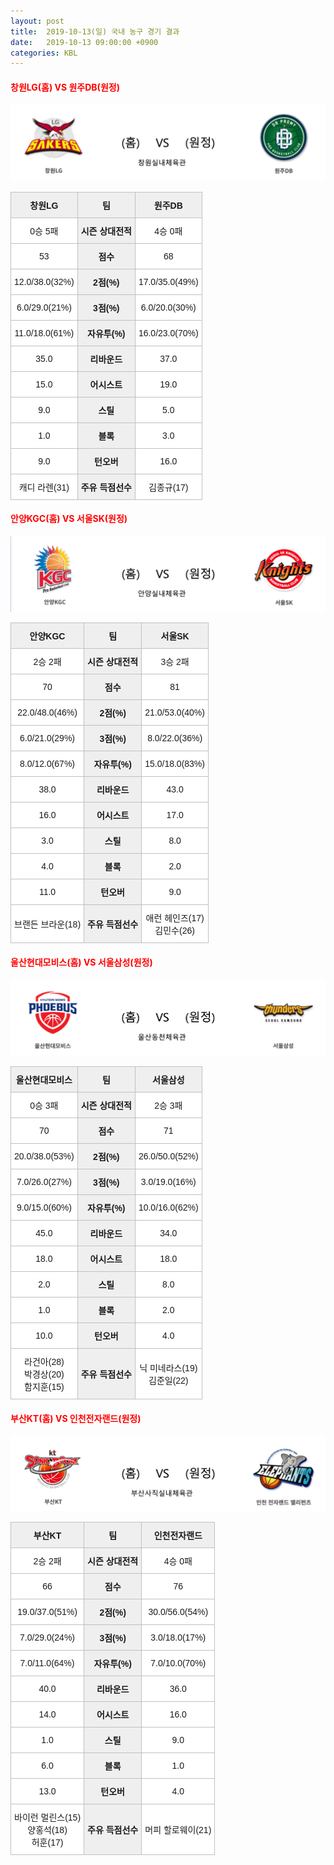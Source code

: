 ```yaml
---
layout: post
title:  2019-10-13(일) 국내 농구 경기 결과
date:   2019-10-13 09:00:00 +0900
categories: KBL
---
```


#### <span style="color:red"> 창원LG(홈) VS 원주DB(원정) </span>
![창원LG_원주DB.png](../images/kbl/match/창원LG_원주DB.png)

<style type="text/css">
.tg  {border-collapse:collapse;border-spacing:0;}
.tg td{font-family:Arial, sans-serif;font-size:14px;padding:10px 5px;border-style:solid;border-width:1px;overflow:hidden;word-break:normal;border-color:#c0c0c0;}
.tg th{font-family:Arial, sans-serif;font-size:14px;font-weight:normal;padding:10px 5px;border-style:solid;border-width:1px;overflow:hidden;word-break:normal;border-color:#c0c0c0;}
.tg .tg-dcpn{background-color:#ffffff;border-color:#c0c0c0;text-align:center;vertical-align:middle}
.tg .tg-txr3{background-color:#ffffff;border-color:#c0c0c0;text-align:center;vertical-align:middle}
.tg .tg-o8le{background-color:#efefef;border-color:#c0c0c0;text-align:center;vertical-align:middle}
.tg .tg-rr9t{font-weight:bold;background-color:#efefef;border-color:#c0c0c0;text-align:center;vertical-align:middle}
.tg .tg-wazi{background-color:#efefef;border-color:#c0c0c0;text-align:center;vertical-align:middle}
</style>

<table class="tg">
  <tr>
    <th class="tg-rr9t">창원LG</th>
    <th class="tg-rr9t">팀</th>
    <th class="tg-rr9t">원주DB</th>
  </tr>
  <tr>
    <td class="tg-dcpn">0승 5패</td>
    <td class="tg-rr9t">시즌 상대전적</td>
    <td class="tg-dcpn">4승 0패</td>
  </tr>
  <tr>
    <td class="tg-dcpn">53</td>
    <td class="tg-rr9t">점수</td>
    <td class="tg-dcpn">68</td>
  </tr>
  <tr>
    <td class="tg-dcpn">12.0/38.0(32%)</td>
    <td class="tg-rr9t">2점(%)</td>
    <td class="tg-dcpn">17.0/35.0(49%)</td>
  </tr>
  <tr>
    <td class="tg-dcpn">6.0/29.0(21%)</td>
    <td class="tg-rr9t">3점(%)</td>
    <td class="tg-dcpn">6.0/20.0(30%)</td>
  </tr>
  <tr>
    <td class="tg-dcpn">11.0/18.0(61%)</td>
    <td class="tg-rr9t">자유투(%)</td>
    <td class="tg-dcpn">16.0/23.0(70%)</td>
  </tr>
  <tr>
    <td class="tg-dcpn">35.0</td>
    <td class="tg-rr9t">리바운드</td>
    <td class="tg-dcpn">37.0</td>
  </tr>
  <tr>
    <td class="tg-dcpn">15.0</td>
    <td class="tg-rr9t">어시스트</td>
    <td class="tg-dcpn">19.0</td>
  </tr>
  <tr>
    <td class="tg-dcpn">9.0</td>
    <td class="tg-rr9t">스틸</td>
    <td class="tg-dcpn">5.0</td>
  </tr>
  <tr>
    <td class="tg-dcpn">1.0</td>
    <td class="tg-rr9t">블록</td>
    <td class="tg-dcpn">3.0</td>
  </tr>
  <tr>
    <td class="tg-dcpn">9.0</td>
    <td class="tg-rr9t">턴오버</td>
    <td class="tg-dcpn">16.0</td>
  </tr>
  <tr>
    <td class="tg-dcpn">캐디 라렌(31)</td>
    <td class="tg-rr9t">주유 득점선수</td>
    <td class="tg-dcpn">김종규(17)</td>
  </tr>
</table>

#### <span style="color:red"> 안양KGC(홈) VS 서울SK(원정) </span>
![안양KGC_서울SK.png](../images/kbl/match/안양KGC_서울SK.png)

<style type="text/css">
.tg  {border-collapse:collapse;border-spacing:0;}
.tg td{font-family:Arial, sans-serif;font-size:14px;padding:10px 5px;border-style:solid;border-width:1px;overflow:hidden;word-break:normal;border-color:#c0c0c0;}
.tg th{font-family:Arial, sans-serif;font-size:14px;font-weight:normal;padding:10px 5px;border-style:solid;border-width:1px;overflow:hidden;word-break:normal;border-color:#c0c0c0;}
.tg .tg-dcpn{background-color:#ffffff;border-color:#c0c0c0;text-align:center;vertical-align:middle}
.tg .tg-txr3{background-color:#ffffff;border-color:#c0c0c0;text-align:center;vertical-align:middle}
.tg .tg-o8le{background-color:#efefef;border-color:#c0c0c0;text-align:center;vertical-align:middle}
.tg .tg-rr9t{font-weight:bold;background-color:#efefef;border-color:#c0c0c0;text-align:center;vertical-align:middle}
.tg .tg-wazi{background-color:#efefef;border-color:#c0c0c0;text-align:center;vertical-align:middle}
</style>

<table class="tg">
  <tr>
    <th class="tg-rr9t">안양KGC</th>
    <th class="tg-rr9t">팀</th>
    <th class="tg-rr9t">서울SK</th>
  </tr>
  <tr>
    <td class="tg-dcpn">2승 2패</td>
    <td class="tg-rr9t">시즌 상대전적</td>
    <td class="tg-dcpn">3승 2패</td>
  </tr>
  <tr>
    <td class="tg-dcpn">70</td>
    <td class="tg-rr9t">점수</td>
    <td class="tg-dcpn">81</td>
  </tr>
  <tr>
    <td class="tg-dcpn">22.0/48.0(46%)</td>
    <td class="tg-rr9t">2점(%)</td>
    <td class="tg-dcpn">21.0/53.0(40%)</td>
  </tr>
  <tr>
    <td class="tg-dcpn">6.0/21.0(29%)</td>
    <td class="tg-rr9t">3점(%)</td>
    <td class="tg-dcpn">8.0/22.0(36%)</td>
  </tr>
  <tr>
    <td class="tg-dcpn">8.0/12.0(67%)</td>
    <td class="tg-rr9t">자유투(%)</td>
    <td class="tg-dcpn">15.0/18.0(83%)</td>
  </tr>
  <tr>
    <td class="tg-dcpn">38.0</td>
    <td class="tg-rr9t">리바운드</td>
    <td class="tg-dcpn">43.0</td>
  </tr>
  <tr>
    <td class="tg-dcpn">16.0</td>
    <td class="tg-rr9t">어시스트</td>
    <td class="tg-dcpn">17.0</td>
  </tr>
  <tr>
    <td class="tg-dcpn">3.0</td>
    <td class="tg-rr9t">스틸</td>
    <td class="tg-dcpn">8.0</td>
  </tr>
  <tr>
    <td class="tg-dcpn">4.0</td>
    <td class="tg-rr9t">블록</td>
    <td class="tg-dcpn">2.0</td>
  </tr>
  <tr>
    <td class="tg-dcpn">11.0</td>
    <td class="tg-rr9t">턴오버</td>
    <td class="tg-dcpn">9.0</td>
  </tr>
  <tr>
    <td class="tg-dcpn">브랜든 브라운(18)</td>
    <td class="tg-rr9t">주유 득점선수</td>
    <td class="tg-dcpn">애런 헤인즈(17)<br>김민수(26)</td>
  </tr>
</table>

#### <span style="color:red"> 울산현대모비스(홈) VS 서울삼성(원정) </span>
![울산현대모비스_서울삼성.png](../images/kbl/match/울산현대모비스_서울삼성.png)

<style type="text/css">
.tg  {border-collapse:collapse;border-spacing:0;}
.tg td{font-family:Arial, sans-serif;font-size:14px;padding:10px 5px;border-style:solid;border-width:1px;overflow:hidden;word-break:normal;border-color:#c0c0c0;}
.tg th{font-family:Arial, sans-serif;font-size:14px;font-weight:normal;padding:10px 5px;border-style:solid;border-width:1px;overflow:hidden;word-break:normal;border-color:#c0c0c0;}
.tg .tg-dcpn{background-color:#ffffff;border-color:#c0c0c0;text-align:center;vertical-align:middle}
.tg .tg-txr3{background-color:#ffffff;border-color:#c0c0c0;text-align:center;vertical-align:middle}
.tg .tg-o8le{background-color:#efefef;border-color:#c0c0c0;text-align:center;vertical-align:middle}
.tg .tg-rr9t{font-weight:bold;background-color:#efefef;border-color:#c0c0c0;text-align:center;vertical-align:middle}
.tg .tg-wazi{background-color:#efefef;border-color:#c0c0c0;text-align:center;vertical-align:middle}
</style>

<table class="tg">
  <tr>
    <th class="tg-rr9t">울산현대모비스</th>
    <th class="tg-rr9t">팀</th>
    <th class="tg-rr9t">서울삼성</th>
  </tr>
  <tr>
    <td class="tg-dcpn">0승 3패</td>
    <td class="tg-rr9t">시즌 상대전적</td>
    <td class="tg-dcpn">2승 3패</td>
  </tr>
  <tr>
    <td class="tg-dcpn">70</td>
    <td class="tg-rr9t">점수</td>
    <td class="tg-dcpn">71</td>
  </tr>
  <tr>
    <td class="tg-dcpn">20.0/38.0(53%)</td>
    <td class="tg-rr9t">2점(%)</td>
    <td class="tg-dcpn">26.0/50.0(52%)</td>
  </tr>
  <tr>
    <td class="tg-dcpn">7.0/26.0(27%)</td>
    <td class="tg-rr9t">3점(%)</td>
    <td class="tg-dcpn">3.0/19.0(16%)</td>
  </tr>
  <tr>
    <td class="tg-dcpn">9.0/15.0(60%)</td>
    <td class="tg-rr9t">자유투(%)</td>
    <td class="tg-dcpn">10.0/16.0(62%)</td>
  </tr>
  <tr>
    <td class="tg-dcpn">45.0</td>
    <td class="tg-rr9t">리바운드</td>
    <td class="tg-dcpn">34.0</td>
  </tr>
  <tr>
    <td class="tg-dcpn">18.0</td>
    <td class="tg-rr9t">어시스트</td>
    <td class="tg-dcpn">18.0</td>
  </tr>
  <tr>
    <td class="tg-dcpn">2.0</td>
    <td class="tg-rr9t">스틸</td>
    <td class="tg-dcpn">8.0</td>
  </tr>
  <tr>
    <td class="tg-dcpn">1.0</td>
    <td class="tg-rr9t">블록</td>
    <td class="tg-dcpn">2.0</td>
  </tr>
  <tr>
    <td class="tg-dcpn">10.0</td>
    <td class="tg-rr9t">턴오버</td>
    <td class="tg-dcpn">4.0</td>
  </tr>
  <tr>
    <td class="tg-dcpn">라건아(28)<br>박경상(20)<br>함지훈(15)</td>
    <td class="tg-rr9t">주유 득점선수</td>
    <td class="tg-dcpn">닉 미네라스(19)<br>김준일(22)</td>
  </tr>
</table>

#### <span style="color:red"> 부산KT(홈) VS 인천전자랜드(원정) </span>
![부산KT_인천전자랜드.png](../images/kbl/match/부산KT_인천전자랜드.png)

<style type="text/css">
.tg  {border-collapse:collapse;border-spacing:0;}
.tg td{font-family:Arial, sans-serif;font-size:14px;padding:10px 5px;border-style:solid;border-width:1px;overflow:hidden;word-break:normal;border-color:#c0c0c0;}
.tg th{font-family:Arial, sans-serif;font-size:14px;font-weight:normal;padding:10px 5px;border-style:solid;border-width:1px;overflow:hidden;word-break:normal;border-color:#c0c0c0;}
.tg .tg-dcpn{background-color:#ffffff;border-color:#c0c0c0;text-align:center;vertical-align:middle}
.tg .tg-txr3{background-color:#ffffff;border-color:#c0c0c0;text-align:center;vertical-align:middle}
.tg .tg-o8le{background-color:#efefef;border-color:#c0c0c0;text-align:center;vertical-align:middle}
.tg .tg-rr9t{font-weight:bold;background-color:#efefef;border-color:#c0c0c0;text-align:center;vertical-align:middle}
.tg .tg-wazi{background-color:#efefef;border-color:#c0c0c0;text-align:center;vertical-align:middle}
</style>

<table class="tg">
  <tr>
    <th class="tg-rr9t">부산KT</th>
    <th class="tg-rr9t">팀</th>
    <th class="tg-rr9t">인천전자랜드</th>
  </tr>
  <tr>
    <td class="tg-dcpn">2승 2패</td>
    <td class="tg-rr9t">시즌 상대전적</td>
    <td class="tg-dcpn">4승 0패</td>
  </tr>
  <tr>
    <td class="tg-dcpn">66</td>
    <td class="tg-rr9t">점수</td>
    <td class="tg-dcpn">76</td>
  </tr>
  <tr>
    <td class="tg-dcpn">19.0/37.0(51%)</td>
    <td class="tg-rr9t">2점(%)</td>
    <td class="tg-dcpn">30.0/56.0(54%)</td>
  </tr>
  <tr>
    <td class="tg-dcpn">7.0/29.0(24%)</td>
    <td class="tg-rr9t">3점(%)</td>
    <td class="tg-dcpn">3.0/18.0(17%)</td>
  </tr>
  <tr>
    <td class="tg-dcpn">7.0/11.0(64%)</td>
    <td class="tg-rr9t">자유투(%)</td>
    <td class="tg-dcpn">7.0/10.0(70%)</td>
  </tr>
  <tr>
    <td class="tg-dcpn">40.0</td>
    <td class="tg-rr9t">리바운드</td>
    <td class="tg-dcpn">36.0</td>
  </tr>
  <tr>
    <td class="tg-dcpn">14.0</td>
    <td class="tg-rr9t">어시스트</td>
    <td class="tg-dcpn">16.0</td>
  </tr>
  <tr>
    <td class="tg-dcpn">1.0</td>
    <td class="tg-rr9t">스틸</td>
    <td class="tg-dcpn">9.0</td>
  </tr>
  <tr>
    <td class="tg-dcpn">6.0</td>
    <td class="tg-rr9t">블록</td>
    <td class="tg-dcpn">1.0</td>
  </tr>
  <tr>
    <td class="tg-dcpn">13.0</td>
    <td class="tg-rr9t">턴오버</td>
    <td class="tg-dcpn">4.0</td>
  </tr>
  <tr>
    <td class="tg-dcpn">바이런 멀린스(15)<br>양홍석(18)<br>허훈(17)</td>
    <td class="tg-rr9t">주유 득점선수</td>
    <td class="tg-dcpn">머피 할로웨이(21)</td>
  </tr>
</table>
